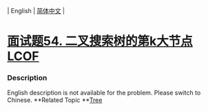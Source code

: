 | English | [简体中文](README.md) |

# [面试题54. 二叉搜索树的第k大节点  LCOF](https://leetcode-cn.com/problems/er-cha-sou-suo-shu-de-di-kda-jie-dian-lcof)
 ### Description
English description is not available for the problem. Please switch to Chinese.
**Related Topic	**[Tree](https://leetcode-cn.com/tag/tree) 
